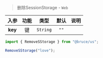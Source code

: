 > 删除SessionStorage - `Web`

入参|功能|类型|默认|说明
:-:|:-:|:-:|:-:|-
**key**|键|`String`|`""`

```js
import { RemoveSStorage } from "@bruce/us";

RemoveSStorage("love");
```